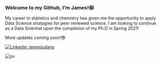 ### Welcome to my Github, I'm James!😄

My career in statistics and chemistry has given me the opportunity to apply Data Science stratagies for peer reviewed science. I am looking to continue as a Data Scientist upon the completion of my Ph.D in Spring 2021!

More updates coming soon!😎

[![Linkedin: jamesludwig](https://img.shields.io/badge/-jamesludwig-blue?style=flat-square&logo=Linkedin&logoColor=white&link=https://www.linkedin.com/in/james-ludwig-2a9b83165/)](https://www.linkedin.com/in/james-ludwig-2a9b83165/)

![pv](https://pageview.vercel.app/)

<!--
**jamesprg/jamesprg** is a ✨ _special_ ✨ repository because its `README.md` (this file) appears on your GitHub profile.

Here are some ideas to get you started:

- 🔭 I’m currently working on ...
- 🌱 I’m currently learning ...
- 👯 I’m looking to collaborate on ...
- 🤔 I’m looking for help with ...
- 💬 Ask me about ...
- 📫 How to reach me: ...
- 😄 Pronouns: ...
- ⚡ Fun fact: ...
-->
